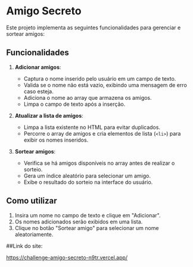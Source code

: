 
# Amigo Secreto

Este projeto implementa as seguintes funcionalidades para gerenciar e sortear amigos:

## Funcionalidades

1. **Adicionar amigos**:
   - Captura o nome inserido pelo usuário em um campo de texto.
   - Valida se o nome não está vazio, exibindo uma mensagem de erro caso esteja.
   - Adiciona o nome ao array que armazena os amigos.
   - Limpa o campo de texto após a inserção.

2. **Atualizar a lista de amigos**:
   - Limpa a lista existente no HTML para evitar duplicados.
   - Percorre o array de amigos e cria elementos de lista (`<li>`) para exibir os nomes inseridos.

3. **Sortear amigos**:
   - Verifica se há amigos disponíveis no array antes de realizar o sorteio.
   - Gera um índice aleatório para selecionar um amigo.
   - Exibe o resultado do sorteio na interface do usuário.

## Como utilizar

1. Insira um nome no campo de texto e clique em "Adicionar".
2. Os nomes adicionados serão exibidos em uma lista.
3. Clique no botão "Sortear amigo" para selecionar um nome aleatoriamente.


##Link do site: 

https://challenge-amigo-secreto-n9tr.vercel.app/
